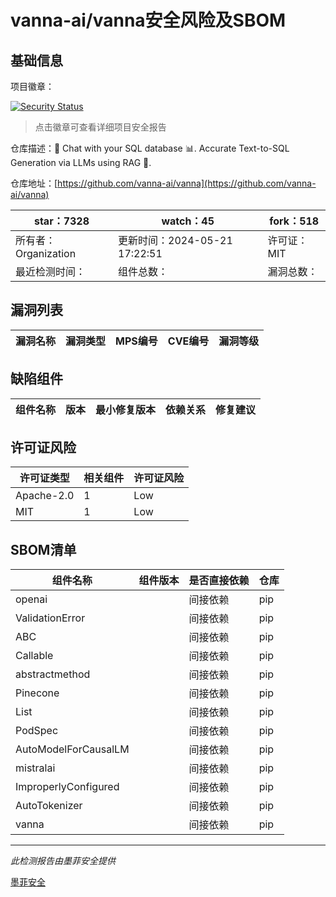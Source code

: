 # vanna-ai/vanna安全风险及SBOM

## 基础信息

项目徽章：

[![Security Status](https://www.murphysec.com/platform3/v31/badge/1793352014296313856.svg)](https://www.murphysec.com/console/report/1758200220196274176/1793352014296313856)

> 点击徽章可查看详细项目安全报告

仓库描述：🤖 Chat with your SQL database 📊. Accurate Text-to-SQL Generation via LLMs using RAG 🔄.

仓库地址：[https://github.com/vanna-ai/vanna](https://github.com/vanna-ai/vanna)

| star：7328 | watch：45 | fork：518 |
| ----------- | -------------- | ------------ |
| 所有者：Organization | 更新时间：2024-05-21 17:22:51 | 许可证：MIT |
| 最近检测时间： | 组件总数： | 漏洞总数： |




## 漏洞列表

| 漏洞名称 | 漏洞类型 | MPS编号 | CVE编号 | 漏洞等级 |
| ------- | ------ | ------- | ------ | ----- |





## 缺陷组件

| 组件名称 | 版本 | 最小修复版本 | 依赖关系 | 修复建议 |
| -------- | ---- | ------------ | -------- | -------- |





## 许可证风险

| 许可证类型 | 相关组件 | 许可证风险 |
| ---------- | -------- | ---------- |
|Apache-2.0|1|Low|
|MIT|1|Low|




## SBOM清单

| 组件名称 | 组件版本 | 是否直接依赖 | 仓库 |
| -------- | -------- | ------------ | ---- |
|openai||间接依赖|pip|
|ValidationError||间接依赖|pip|
|ABC||间接依赖|pip|
|Callable||间接依赖|pip|
|abstractmethod||间接依赖|pip|
|Pinecone||间接依赖|pip|
|List||间接依赖|pip|
|PodSpec||间接依赖|pip|
|AutoModelForCausalLM||间接依赖|pip|
|mistralai||间接依赖|pip|
|ImproperlyConfigured||间接依赖|pip|
|AutoTokenizer||间接依赖|pip|
|vanna||间接依赖|pip|


------

*此检测报告由墨菲安全提供*

[墨菲安全](www.murphysec.com)